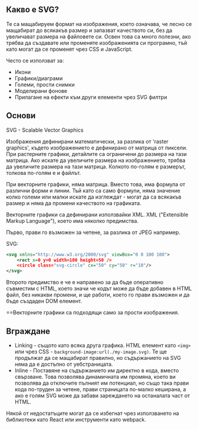 
## Какво е SVG? 

Те са мащабируем формат на изображения, което означава, че лесно се мащабират до всякакъв размер и запазват качеството си, без да увеличават размера на файловете си. Освен това са много полезни, ако трябва да създавате или променяте изображенията си програмно, тъй като могат да се променят чрез CSS и JavaScript. 

Често се използват за: 
 - Икони
 - Графики/диаграми
 - Големи, прости снимки
 - Моделирани фонове
 - Прилагане на ефекти към други елементи чрез SVG филтри

## Основи 

SVG - Scalable Vector Graphics 

Изображения дефинирани математически, за разлика от 'raster graphics', където изображението е дефинирано от матрица от пиксели.  При растерните графики, детайлите са ограничени до размера на тази матрица. Ако искате да увеличите размера на изображението, трябва да увеличите размера на тази матрица. Колкото по-голям е размерът, толкова по-голям е и файлът.  

При векторните графики, няма матрица. Вместо това, има формула от различни форми и линии. Тъй като са само формули, няма значение колко големи или малки искате да изглеждат - могат да са всякакъв размер и няма да промени качеството на графиката. 

Векторните графики са дефинирани използвайки XML. XML ("Extensible Markup Language"), което има няколко предимства. 

Първо, прави го възможен за четене, за разлика от JPEG например.  

SVG:
```xml
<svg xmlns="http://www.w3.org/2000/svg" viewBox="0 0 100 100">
    <rect x=0 y=0 width=100 height=50 />
    <circle class="svg-circle" cx="50" cy="50" r="10"/>
</svg>
```

Второто предимство е че е направено за да бъде оперативно съвместим с HTML, което значи че кодът може да бъде добавен в HTML файл, без никакви промени, и ще работи, което го прави възможен и да бъде създаден DOM елемент. 

==Векторните графики са подходящи само за прости изображения.


## Вграждане 

- Linking - същото като всяка друга графика. HTML елемент като `<img>` или чрез CSS - `background-image:url(./my-image.svg)`. Те ще продължат да се мащабират правилно, но съдържанието на SVG няма да е достъпно от уебстраницата. 
- Inline - Поставяне на съдържанието им директно в кода, вместо свързване. Това позволява динамичната им промяна, което ви позволява да отключите пълният им потенциал, но също така прави кода по-труден за четене, прави страницата по-малко кеширана, а ако е голям SVG може да забави зареждането на останалата част от HTML.

Някой от недостатъците могат да се избегнат чрез използването на библиотеки като React или инструменти като webpack. 